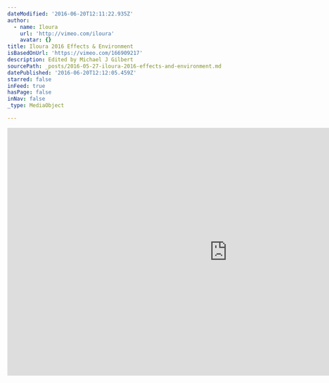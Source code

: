 ```yaml
---
dateModified: '2016-06-20T12:11:22.935Z'
author:
  - name: Iloura
    url: 'http://vimeo.com/iloura'
    avatar: {}
title: Iloura 2016 Effects & Environment
isBasedOnUrl: 'https://vimeo.com/166909217'
description: Edited by Michael J Gilbert
sourcePath: _posts/2016-05-27-iloura-2016-effects-and-environment.md
datePublished: '2016-06-20T12:12:05.459Z'
starred: false
inFeed: true
hasPage: false
inNav: false
_type: MediaObject

---
```

<iframe src="https://cdn.embedly.com/widgets/media.html?src=https%3A%2F%2Fplayer.vimeo.com%2Fvideo%2F166909217&amp;url=https%3A%2F%2Fvimeo.com%2F166909217&amp;image=http%3A%2F%2Fi.vimeocdn.com%2Fvideo%2F571103974_1280.jpg&amp;key=b7d04c9b404c499eba89ee7072e1c4f7&amp;type=text%2Fhtml&amp;schema=vimeo" width="1000" height="563" scrolling="no" frameborder="0" allowfullscreen="" style=""></iframe>